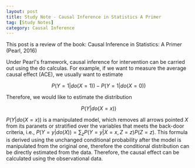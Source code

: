 ```yaml
---
layout: post
title: Study Note - Causal Inference in Statistics A Primer
tag: [Study Notes]
category: Causal Inference
---
```


This post is a review of the book: Causal Inference in Statistics: A Primer (Pearl, 2016)

Under Pearl's framework, causal inference for intervention can be carried out using the do calculas. For example, if we want to measure the average causal effect (ACE), we usually want to estimate 

$$P(Y=1|do(X=1))-P(Y=1|do(X=0))$$

Therefore, we would like to estimate the distribution 

$$P(Y|do(X=x))$$

$P(Y|do(X=x))$ is a manipulated model, which removes all arrows pointed $X$ from its paranets or stratified over the variables that meets the back-door criteria, i.e., $P(Y=y|do(X)) = \sum_{z}P(Y=y|X=x, Z=z)P(Z=z)$. This formula is derived using the unchanged conditional probability after the model is manipulated from the original one, therefore the conditional distribution can be directly estimated from the data. Therefore, the causal effect can be calculated using the observational data.

 


<!--stackedit_data:
eyJoaXN0b3J5IjpbLTE1NTU1NzgzNjksLTE0MTgzMjY5NTIsMT
I5NzY4MDJdfQ==
-->